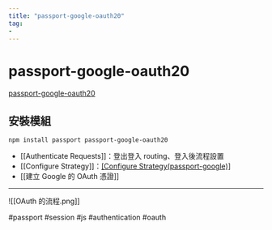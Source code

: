 ```yaml
---
title: "passport-google-oauth20"
tag: 
- 
---
```

# passport-google-oauth20
[passport-google-oauth20](https://www.passportjs.org/packages/passport-google-oauth20/)

## 安裝模組
```shell
npm install passport passport-google-oauth20
```

- [[Authenticate Requests]]：登出登入 routing、登入後流程設置
- [[Configure Strategy]]：[[Configure Strategy(passport-google)]](passport.js)
- [[建立 Google 的 OAuth 憑證]]

---

![[OAuth 的流程.png]]

#passport #session #js #authentication #oauth

